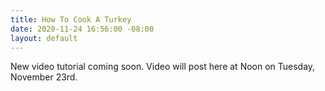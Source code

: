 ```yaml
---
title: How To Cook A Turkey
date: 2020-11-24 16:56:00 -08:00
layout: default
---
```


New video tutorial coming soon. Video will post here at Noon on Tuesday, November 23rd. 